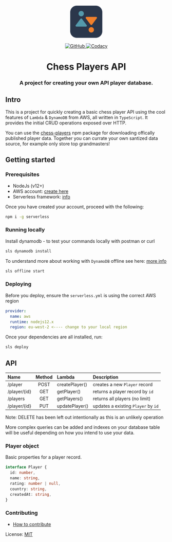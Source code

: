 <p align="center">
    <img
      alt="The Chess Centre | API"
      src="https://github.com/Chess-Centre/welcome/blob/master/img/bcc-dark-logo.png?raw=true"
      width="100"
    />
  <p align="center">
      <a href="https://github.com/chess-centre/welcome/blob/master/LICENSE">
        <img alt="GitHub" src="https://img.shields.io/github/license/chess-centre/welcome?style=flat">
      </a>
      <a href="https://app.codacy.com/gh/chess-centre/chess-players-api?utm_source=github.com&utm_medium=referral&utm_content=chess-centre/chess-players-api&utm_campaign=Badge_Grade_Dashboard">
        <img alt="Codacy" src="https://api.codacy.com/project/badge/Grade/44b658dc5fd54d3a92bf07e6137289c5">
      </a>
  </p>
  <h1 align="center"> Chess Players API </h1>
</p>
<p align="center">
  <h3 align="center"> A project for creating your own API player database. </h3>
</p>

## Intro

This is a project for quickly creating a basic chess player API using the cool features of `Lambda` & `DynamoDB` from AWS, all written in `TypeScript`. It provides the initial CRUD operations exposed over HTTP.

You can use the [chess-players](https://github.com/chess-centre/chess-players) npm package for downloading offically published player data. Together you can currate your own santized data source, for example only store top grandmasters!

## Getting started

### Prerequisites

*   NodeJs (v12+)
*   AWS account: [create here](https://aws.amazon.com/console/)
*   Serverless framework: [info](https://www.serverless.com/)

Once you have created your account, proceed with the following:

```bash
npm i -g serverless
```

### Running locally

Install dynamodb - to test your commands locally with postman or curl

```bash
sls dynamodb install
```

To understand more about working with `DynamoDB` offline see here: [more info](https://www.serverless.com/plugins/serverless-dynamodb-local)

```bash
sls offline start
```

### Deploying

Before you deploy, ensure the `serverless.yml` is using the correct AWS region 

```yml
provider:
  name: aws
  runtime: nodejs12.x
  region: eu-west-2 <---- change to your local region
```

Once your dependencies are all installed, run:

```bash
sls deploy
```

## API

| Name         | Method      | Lambda          | Description                                                |
| :---         |    :----:   | :----           |:---                                                        |
| /player      | POST        | createPlayer()  | creates a new `Player` record                              |
| /player/{id} | GET         | getPlayer()     | returns a player record by `id`                            |
| /players     | GET         | getPlayers()    | returns all players (no limit)                             |
| /player/{id} | PUT         | updatePlayer()  | updates a existing `Player` by `id`                        |


Note: DELETE has been left out intentionally as this is an unlikely operation

More complex queries can be added and indexes on your database table will be useful depending on how you intend to use your data.

### Player object

Basic properties for a player record.

```typescript
interface Player {
  id: number,
  name: string,
  rating: number | null,
  country: string,
  createdAt: string,
}
```

### Contributing

*   [How to contribute](https://github.com/chess-centre/welcome/blob/master/CONTRIBUTING.md)

License: [MIT](LICENSE)
